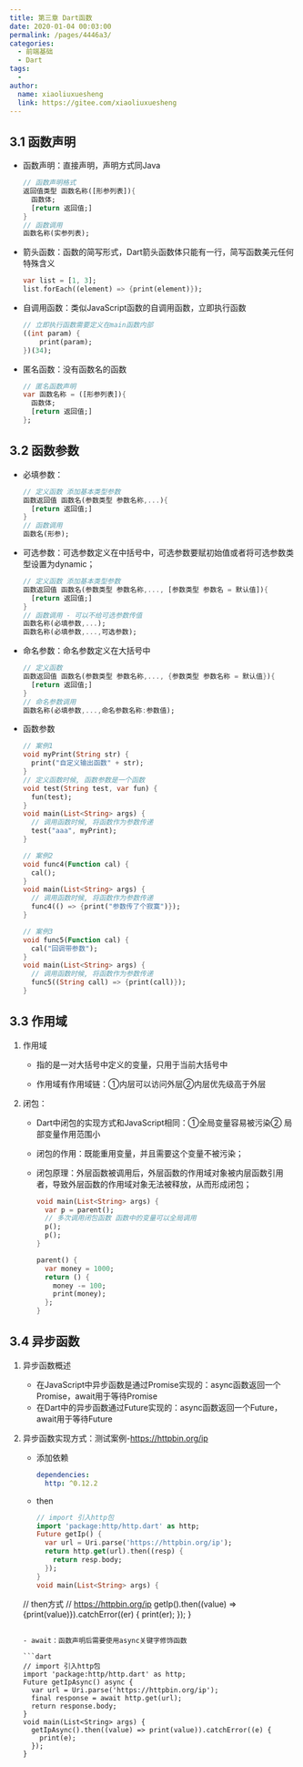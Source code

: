 ```yaml
---
title: 第三章 Dart函数
date: 2020-01-04 00:03:00
permalink: /pages/4446a3/
categories:
  - 前端基础
  - Dart
tags:
  - 
author: 
  name: xiaoliuxuesheng
  link: https://gitee.com/xiaoliuxuesheng
---
```


## 3.1 函数声明

- 函数声明：直接声明，声明方式同Java

  ```dart
  // 函数声明格式
  返回值类型 函数名称([形参列表]){
    函数体;
    [return 返回值;]
  }
  // 函数调用
  函数名称(实参列表);
  ```

- 箭头函数：函数的简写形式，Dart箭头函数体只能有一行，简写函数美元任何特殊含义

  ```dart
  var list = [1, 3];
  list.forEach((element) => {print(element)});
  ```

- 自调用函数：类似JavaScript函数的自调用函数，立即执行函数

  ```dart
  // 立即执行函数需要定义在main函数内部
  ((int param) {
      print(param); 
  })(34);
  ```

- 匿名函数：没有函数名的函数

  ```dart
  // 匿名函数声明
  var 函数名称 = ([形参列表]){
  	函数体;
    [return 返回值;]
  };
  ```

## 3.2 函数参数

- 必填参数：

  ```dart
  // 定义函数 添加基本类型参数
  函数返回值 函数名(参数类型 参数名称,...){
  	[return 返回值;]
  }
  // 函数调用
  函数名(形参);
  ```

- 可选参数：可选参数定义在中括号中，可选参数要赋初始值或者将可选参数类型设置为dynamic；

  ```dart
  // 定义函数 添加基本类型参数
  函数返回值 函数名(参数类型 参数名称,..., [参数类型 参数名 = 默认值]){
  	[return 返回值;]
  }
  // 函数调用 - 可以不给可选参数传值
  函数名称(必填参数,...);
  函数名称(必填参数,...,可选参数);
  ```

- 命名参数：命名参数定义在大括号中

  ```dart
  // 定义函数
  函数返回值 函数名(参数类型 参数名称,..., {参数类型 参数名称 = 默认值}){
  	[return 返回值;]
  }
  // 命名参数调用
  函数名称(必填参数,...,命名参数名称:参数值);
  ```

- 函数参数

  ```dart
  // 案例1
  void myPrint(String str) {
    print("自定义输出函数" + str);
  }
  // 定义函数时候, 函数参数是一个函数
  void test(String test, var fun) {
    fun(test);
  }
  void main(List<String> args) {
    // 调用函数时候, 将函数作为参数传递
    test("aaa", myPrint);
  }
  
  // 案例2
  void func4(Function cal) {
    cal();
  }
  void main(List<String> args) {
    // 调用函数时候, 将函数作为参数传递
    func4(() => {print("参数传了个寂寞")});
  }
  
  // 案例3
  void func5(Function cal) {
    cal("回调带参数");
  }
  void main(List<String> args) {
    // 调用函数时候, 将函数作为参数传递
    func5((String call) => {print(call)});
  }
  ```

## 3.3 作用域

1. 作用域

   - 指的是一对大括号中定义的变量，只用于当前大括号中

   - 作用域有作用域链：①内层可以访问外层②内层优先级高于外层

2. 闭包：

   - Dart中闭包的实现方式和JavaScript相同：①全局变量容易被污染② 局部变量作用范围小

   - 闭包的作用：既能重用变量，并且需要这个变量不被污染；

   - 闭包原理：外层函数被调用后，外层函数的作用域对象被内层函数引用者，导致外层函数的作用域对象无法被释放，从而形成闭包；

     ```dart
     void main(List<String> args) {
       var p = parent();
       // 多次调用闭包函数 函数中的变量可以全局调用
       p();
       p();
     }
     
     parent() {
       var money = 1000;
       return () {
         money -= 100;
         print(money);
       };
     }
     ```


## 3.4 异步函数

 1. 异步函数概述

    - 在JavaScript中异步函数是通过Promise实现的：async函数返回一个Promise，await用于等待Promise
    - 在Dart中的异步函数通过Future实现的：async函数返回一个Future，await用于等待Future

 2. 异步函数实现方式：测试案例-https://httpbin.org/ip

    - 添加依赖

      ```yaml
      dependencies:
      	http: ^0.12.2
      ```
      
    - then
    
      ```dart
      // import 引入http包
      import 'package:http/http.dart' as http;
      Future getIp() {
        var url = Uri.parse('https://httpbin.org/ip');
        return http.get(url).then((resp) {
          return resp.body;
        });
      }
      void main(List<String> args) {
    // then方式
        // https://httpbin.org/ip
    getIp().then((value) => {print(value)}).catchError((er) {
          print(er);
        });
      }
      ```
    
    - await：函数声明后需要使用async关键字修饰函数
    
      ```dart
      // import 引入http包
      import 'package:http/http.dart' as http;
      Future getIpAsync() async {
        var url = Uri.parse('https://httpbin.org/ip');
        final response = await http.get(url);
        return response.body;
      }
      void main(List<String> args) {
        getIpAsync().then((value) => print(value)).catchError((e) {
          print(e);
        });
      }
      ```
